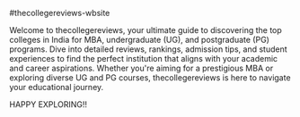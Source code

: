 #thecollegereviews-wbsite

Welcome to thecollegereviews, your ultimate guide to discovering the top colleges in India for MBA, undergraduate (UG), and postgraduate (PG) programs. Dive into detailed reviews, rankings, admission tips, and student experiences to find the perfect institution that aligns with your academic and career aspirations. Whether you're aiming for a prestigious MBA or exploring diverse UG and PG courses, thecollegereviews is here to navigate your educational journey.

HAPPY EXPLORING!!
